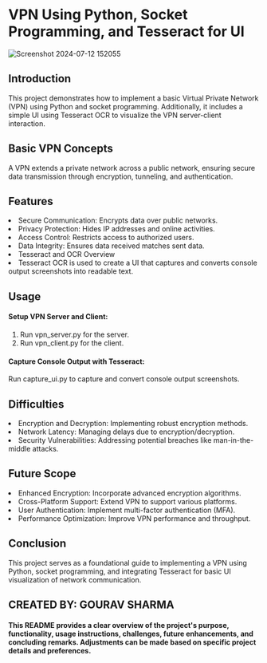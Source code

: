 <h1>VPN Using Python, Socket Programming, and Tesseract for UI</h1>

![Screenshot 2024-07-12 152055](https://github.com/user-attachments/assets/1782614e-be02-4a39-b106-81dc349b6967)


<h2>Introduction</h2>
This project demonstrates how to implement a basic Virtual Private Network (VPN) using Python and socket programming. Additionally, it includes a simple UI using Tesseract OCR to visualize the VPN server-client interaction.

<h2>Basic VPN Concepts</h2>
A VPN extends a private network across a public network, ensuring secure data transmission through encryption, tunneling, and authentication.

<h2>Features</h2>
<li>Secure Communication: Encrypts data over public networks.</li>
<li>Privacy Protection: Hides IP addresses and online activities.</li>
<li>Access Control: Restricts access to authorized users.</li>
<li>Data Integrity: Ensures data received matches sent data.</li>
<li>Tesseract and OCR Overview</li>
<li>Tesseract OCR is used to create a UI that captures and converts console output screenshots into readable text.</li>

<h2>Usage</h2>
<h4>Setup VPN Server and Client:</h4>

<ol>
  <li>Run vpn_server.py for the server.</li>
  <li>Run vpn_client.py for the client.</li>
</ol>
<h4>Capture Console Output with Tesseract:</h4>

Run capture_ui.py to capture and convert console output screenshots.

<h2>Difficulties</h2>
<li>Encryption and Decryption: Implementing robust encryption methods.</li>
<li>Network Latency: Managing delays due to encryption/decryption.</li>
<li>Security Vulnerabilities: Addressing potential breaches like man-in-the-middle attacks.</li>

<h2>Future Scope</h2>
<li>Enhanced Encryption: Incorporate advanced encryption algorithms.</li>
<li>Cross-Platform Support: Extend VPN to support various platforms.</li>
<li>User Authentication: Implement multi-factor authentication (MFA).</li>
<li>Performance Optimization: Improve VPN performance and throughput.</li>

<h2>Conclusion</h2>
This project serves as a foundational guide to implementing a VPN using Python, socket programming, and integrating Tesseract for basic UI visualization of network communication.

<h2>CREATED BY: GOURAV SHARMA</h2>

<h4>This README provides a clear overview of the project's purpose, functionality, usage instructions, challenges, future enhancements, and concluding remarks. Adjustments can be made based on specific project details and preferences.</h4>
